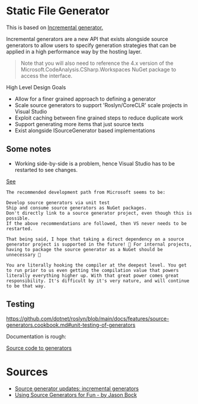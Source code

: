 ﻿# Static File Generator

This is based on [Incremental generator.](https://github.com/dotnet/roslyn/blob/main/docs/features/incremental-generators.md)

Incremental generators are a new API that exists alongside source generators to allow users to specify generation strategies that can be applied in a high performance way by the hosting layer.

> Note that you will also need to reference the 4.x version of the Microsoft.CodeAnalysis.CSharp.Workspaces NuGet package to access the interface.

High Level Design Goals
* Allow for a finer grained approach to defining a generator
* Scale source generators to support 'Roslyn/CoreCLR' scale projects in Visual Studio
* Exploit caching between fine grained steps to reduce duplicate work
* Support generating more items that just source texts
* Exist alongside ISourceGenerator based implementations

## Some notes

* Working side-by-side is a problem, hence Visual Studio has to be restarted to see changes.

[See ](https://github.com/dotnet/roslyn/issues/48083)

```
The recommended development path from Microsoft seems to be:

Develop source generators via unit test
Ship and consume source generators as NuGet packages.
Don't directly link to a source generator project, even though this is possible.
If the above recommendations are followed, then VS never needs to be restarted.

That being said, I hope that taking a direct dependency on a source generator project is supported in the future! 🙂 For internal projects, having to package the source generator as a NuGet should be unnecessary 🙂
```

```
You are literally hooking the compiler at the deepest level. You get to run prior to us even getting the compilation value that powers literally everything higher up. With that great power comes great responsibility. It's difficult by it's very nature, and will continue to be that way.
```

## Testing

https://github.com/dotnet/roslyn/blob/main/docs/features/source-generators.cookbook.md#unit-testing-of-generators

Documentation is rough:

[Source code to generators](https://github.com/dotnet/roslyn-sdk/blob/d16bce93b36d078682776b93d5435287b038783f/tests/Microsoft.CodeAnalysis.Testing/Microsoft.CodeAnalysis.SourceGenerators.Testing.UnitTests/SourceGeneratorValidationTests.cs)

# Sources
* [Source generator updates: incremental generators](https://andrewlock.net/exploring-dotnet-6-part-9-source-generator-updates-incremental-generators/)
* [Using Source Generators for Fun - by Jason Bock](https://www.youtube.com/watch?v=4DVV7FXukC8&list=PLdo4fOcmZ0oVFtp9MDEBNbA2sSqYvXSXO&index=78&t=71s)